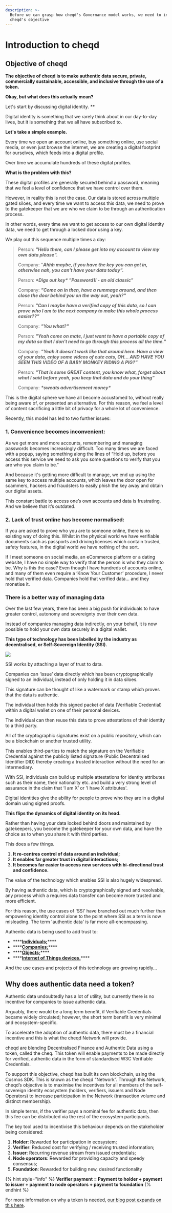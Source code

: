 ```yaml
---
description: >-
  Before we can grasp how cheqd's Governance model works, we need to introduce
  cheqd's objective
---
```


# Introduction to cheqd

## **Objective of cheqd**

**The objective of cheqd is to make authentic data secure, private, commercially sustainable, accessible, and inclusive through the use of a token.**

**Okay, but what does this actually mean?**

Let's start by discussing digital identity. _\*\*_

Digital identity is something that we rarely think about in our day-to-day lives, but it is something that we all have subscribed to.

**Let's take a simple example.**

Every time we open an account online, buy something online, use social media, or even just browse the internet, we are creating a digital footprint for ourselves, which feeds into a digital profile.

Over time we accumulate hundreds of these digital profiles.

**What is the problem with this?**

These digital profiles are generally secured behind a password, meaning that we feel a level of confidence that we have control over them.

However, in reality this is not the case. Our data is stored across multiple gated siloes, and every time we want to access this data, we need to prove to the gatekeeper that we are who we claim to be through an authentication process.

In other words, every time we want to get access to our own digital identity data, we need to get through a locked door using a key.

We play out this sequence multiple times a day:

> Person: _**"Hello there, can I please get into my account to view my own data please".**_
>
> Company: "_**Ahhh maybe, if you have the key you can get in, otherwise nah, you can't have your data today".**_
>
> Person: _**\*Digs out key\* "Password1! - an old classic"**_
>
> Company: _**"Come on in then, have a rummage around, and then close the door behind you on the way out, yeah?"**_
>
> Person: _**"Can I maybe have a verified copy of this data, so I can prove who I am to the next company to make this whole process easier??"**_
>
> Company: _**"You what?"**_
>
> Person: _**"Yeah come on mate, I just want to have a portable copy of my data so that I don't need to go through this process all the time."**_
>
> Company: _**"Yeah it doesn't work like that around here. Have a view of your data, enjoy some videos of cute cats, OH... AND HAVE YOU SEEN THIS VIDEO OF A BABY MONKEY RIDING A PIG?"**_
>
> Person: _**"That is some GREAT content, you know what, forget about what I said before yeah, you keep that data and do your thing"**_
>
> Company: _**\*sweats advertisement money\***_

This is the digital sphere we have all become accustomed to, without really being aware of, or presented an alternative. For this reason, we feel a level of content sacrificing a little bit of privacy for a whole lot of convenience.

Recently, this model has led to two further issues:

### **1. Convenience becomes inconvenient:**

As we get more and more accounts, remembering and managing passwords becomes increasingly difficult. Too many times we are faced with a popup, saying something along the lines of “Hold up, before you access this service we need to ask you some questions to verify that you are who you claim to be.”

And because it's getting more difficult to manage, we end up using the same key to access multiple accounts, which leaves the door open for scammers, hackers and fraudsters to easily phish the key away and obtain our digital assets.

This constant battle to access one’s own accounts and data is frustrating. And we believe that it’s outdated.

### **2. Lack of trust online has become normalised:**

If you are asked to prove who you are to someone online, there is no existing way of doing this. Whilst in the physical world we have verifiable documents such as passports and driving licenses which contain trusted, safety features, in the digital world we have nothing of the sort.

If I meet someone on social media, an eCommerce platform or a dating website, I have no simple way to verify that the person is who they claim to be. Why is this the case? Even though I have hundreds of accounts online, and many of them even require a ‘Know Your Customer’ procedure, I never hold that verified data. Companies hold that verified data... and they monetise it.

### There is a better way of managing data

Over the last few years, there has been a big push for individuals to have greater control, autonomy and sovereignty over their own data.

Instead of companies managing data indirectly, on your behalf, it is now possible to hold your own data securely in a digital wallet.

**This type of technology has been labelled by the industry as decentralised, or Self-Sovereign Identity \(SSI\).**

![](https://github.com/cheqd/cheqd-governance/tree/7ff76c33b6ab6239208efaa2dd47ab3a32741e03/.gitbook/assets/image.png)

SSI works by attaching a layer of trust to data.

Companies can ‘issue’ data directly which has been cryptographically signed to an individual, instead of only holding it in data siloes.

This signature can be thought of like a watermark or stamp which proves that the data is authentic.

The individual then holds this signed packet of data \(Verifiable Credential\) within a digital wallet on one of their personal devices.

The individual can then reuse this data to prove attestations of their identity to a third party.

All of the cryptographic signatures exist on a public repository, which can be a blockchain or another trusted utility.

This enables third-parties to match the signature on the Verifiable Credential against the publicly listed signature \(Public Decentralised Identifier DID\) thereby creating a trusted interaction without the need for an intermediary.

With SSI, individuals can build up multiple attestations for identity attributes such as their name, their nationality etc. and build a very strong level of assurance in the claim that ‘I am X’ or 'I have X attributes'.

Digital identities give the ability for people to prove who they are in a digital domain using signed proofs.

**This flips the dynamics of digital identity on its head.**

Rather than having your data locked behind doors and maintained by gatekeepers, you become the gatekeeper for your own data, and have the choice as to when you share it with third parties.

This does a few things.

1. **It re-centres control of data around an individual;**
2. **It enables far greater trust in digital interactions;**
3. **It becomes far easier to access new services with bi-directional trust and confidence.**

The value of the technology which enables SSI is also hugely widespread.

By having authentic data, which is cryptographically signed and resolvable, any process which a requires data transfer can become more trusted and more efficient.

For this reason, the use cases of 'SSI' have branched out much further than empowering identity control alone to the point where SSI as a term is now misleading. The term 'authentic data' is far more all-encompassing.

Authentic data is being used to add trust to:

* \*\*\*\*[**Individuals;**](https://www.iata.org/en/pressroom/pr/2020-12-16-01/)\*\*\*\*
* \*\*\*\*[**Companies;**](https://www.gleif.org/en/lei-solutions/gleifs-digital-strategy-for-the-lei/introducing-the-verifiable-lei-vlei)\*\*\*\*
* \*\*\*\*[**Objects;**](https://lists.w3.org/Archives/Public/public-credentials/2020Jun/0100.html)\*\*\*\*
* \*\*\*\*[**Internet of Things devices.**](https://sovrin.org/library-iot/)\*\*\*\*

And the use cases and projects of this technology are growing rapidly...

## Why does authentic data need a token?

Authentic data undoubtedly has a lot of utility, but currently there is no incentive for companies to issue authentic data.

Arguably, there would be a long term benefit, if Verifiable Credentials became widely circulated; however, the short term benefit is very minimal and ecosystem-specific.

To accelerate the adoption of authentic data, there must be a financial incentive and this is what the cheqd Network will provide.

cheqd are blending Decentralised Finance and Authentic Data using a token, called the cheq. This token will enable payments to be made directly for verified, authentic data in the form of standardised W3C Verifiable Credentials.

To support this objective, cheqd has built its own blockchain, using the Cosmos SDK. This is known as the cheqd “Network”. Through this Network, cheqd’s objective is to maximise the incentives for all members of the self-sovereign identity ecosystem \(holders, verifiers, issuers and Node Operators\) to increase participation in the Network \(transaction volume and distinct membership\).

In simple terms, if the verifier pays a nominal fee for authentic data, then this fee can be distributed via the rest of the ecosystem participants.

The key tool used to incentivise this behaviour depends on the stakeholder being considered:

1. **Holder**: Rewarded for participation in ecosystem;
2. **Verifier**: Reduced cost for verifying / receiving trusted information;
3. **Issuer**: Recurring revenue stream from issued credentials;
4. **Node operators**: Rewarded for providing capacity and speedy consensus;
5. **Foundation**: Rewarded for building new, desired functionality 

{% hint style="info" %}
**Verifier payment = Payment to holder + payment to issuer + payment to node operators + payment to foundation**
{% endhint %}

For more information on why a token is needed, [our blog post expands on this here](https://blog.cheqd.io/why-self-sovereign-identity-needs-a-token-46e43dada01d).


